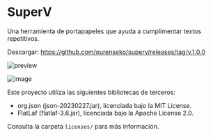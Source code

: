 # SuperV
Una herramienta de portapapeles que ayuda a cumplimentar textos repetitivos.

Descargar: https://github.com/ourenseko/superv/releases/tag/v.1.0.0

![preview](https://github.com/user-attachments/assets/967f376b-ae64-458d-a842-d476cd9feb9f) 

![image](https://github.com/user-attachments/assets/c86dfbf2-7d05-4656-9e00-fab895fe35ed)



Este proyecto utiliza las siguientes bibliotecas de terceros:

- org.json (json-20230227.jar), licenciada bajo la MIT License.
- FlatLaf (flatlaf-3.6.jar), licenciada bajo la Apache License 2.0.

Consulta la carpeta `licenses/` para más información.
